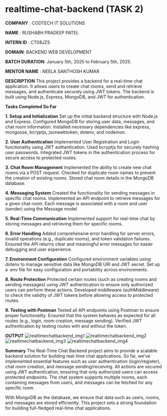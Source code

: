 # realtime-chat-backend (TASK 2)

**COMPANY** : CODTECH IT SOLUTIONS

**NAME** : RUSHABH PRADEEP PATEL

**INTERN ID** : CT08JZS

**DOMAIN**: BACKEND WEB DEVELOPMENT

**BATCH DURATION**: January 5th, 2025 to February 5th, 2025.

**MENTOR NAME** : NEELA SANTHOSH KUMAR

**DESCRIPTION**
This project provides a backend for a real-time chat application. It allows users to create chat rooms, send and retrieve messages, and authenticate securely using JWT tokens. The backend is built using Node.js, Express, MongoDB, and JWT for authentication.

**Tasks Completed So Far**

**1. Setup and Initialization**
Set up the initial backend structure with Node.js and Express.
Configured MongoDB for storing user data, messages, and chat room information.
Installed necessary dependencies like express, mongoose, bcryptjs, jsonwebtoken, dotenv, and nodemon.

**2. User Authentication**
Implemented User Registration and Login functionality using JWT authentication.
Used bcryptjs for securely hashing user passwords.
Integrated JWT tokens in the authentication process for secure access to protected routes.

**3. Chat Room Management**
Implemented the ability to create new chat rooms via a POST request.
Checked for duplicate room names to prevent the creation of existing rooms.
Stored chat room details in the MongoDB database.

**4. Messaging System**
Created the functionality for sending messages in specific chat rooms.
Implemented an API endpoint to retrieve messages for a given chat room.
Each message is associated with a room and user (sender) using the Message model.

**5. Real-Time Communication**
Implemented support for real-time chat by storing messages and retrieving them for specific rooms.

**6. Error Handling**
Added comprehensive error handling for server errors, invalid operations (e.g., duplicate rooms), and token validation failures.
Ensured the API returns clear and meaningful error messages for easier debugging and user experience.

**7. Environment Configuration**
Configured environment variables using dotenv to manage sensitive data like MongoDB URI and JWT secret.
Set up a .env file for easy configuration and portability across environments.

**8. Route Protection**
Protected certain routes (such as creating rooms and sending messages) using JWT authentication to ensure only authorized users can perform these actions.
Developed middleware (authMiddleware) to check the validity of JWT tokens before allowing access to protected routes.

**9. Testing with Postman**
Tested all API endpoints using Postman to ensure proper functionality.
Ensured that the system behaves as expected for all routes (e.g., login, room creation, message sending).
Verified JWT authentication by testing routes with and without the token.



**OUTPUT**
![realtimechatbackend_img1](https://github.com/user-attachments/assets/c0e99922-f42a-4dd9-837b-0738cd6e8fcb)
![realtimechatbackend_img2](https://github.com/user-attachments/assets/025839ac-005c-4b74-92e9-ee4560e79a5a)
![realtimechatbackend_img3](https://github.com/user-attachments/assets/e3af4812-6f81-49d0-a92b-6c74dbb4433f)
![realtimechatbackend_img4](https://github.com/user-attachments/assets/bf6d7bc0-4570-4215-9cef-24d9aff84e15)

**Summary**
The Real-Time Chat Backend project aims to provide a scalable backend solution for building real-time chat applications. So far, we've implemented essential features such as user authentication (login/register), chat room creation, and message sending/receiving. All actions are secured using JWT authentication, ensuring that only authorized users can access protected endpoints. The chat system supports multiple rooms, each containing messages from users, and messages can be fetched for any specific room.

With MongoDB as the database, we ensure that data such as users, rooms, and messages are stored efficiently. This project sets a strong foundation for building full-fledged real-time chat applications.

